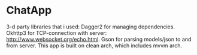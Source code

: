 # ChatApp
3-d party libraries that i used:
Dagger2 for managing dependencies.
Okhttp3 for TCP-connection with server: http://www.websocket.org/echo.html.
Gson for parsing models/json to and from server.
This app is built on clean arch, which includes mvvm arch.
